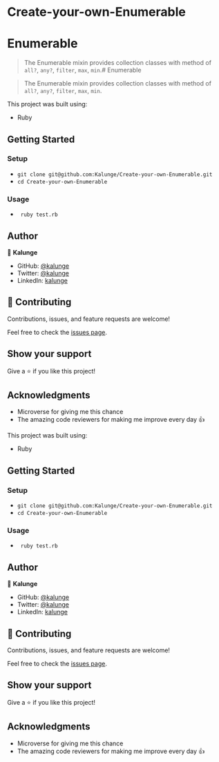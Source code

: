 # Create-your-own-Enumerable
# Enumerable

> The Enumerable mixin provides collection classes with method of `all?`, `any?`, `filter`, `max`, `min`.# Enumerable

> The Enumerable mixin provides collection classes with method of `all?`, `any?`, `filter`, `max`, `min`.

This project was built using:
- Ruby

## Getting Started
### Setup
- ```git clone git@github.com:Kalunge/Create-your-own-Enumerable.git```
- ```cd Create-your-own-Enumerable```

### Usage
- ``` ruby test.rb```

## Author

👤 **Kalunge**

- GitHub: [@kalunge](https://github.com/kalunge)
- Twitter: [@kalunge](https://twitter.com/titus_muthomi)
- LinkedIn: [kalunge](https://linkedin.com/in/titus_muthomi)


## 🤝 Contributing

Contributions, issues, and feature requests are welcome!

Feel free to check the [issues page](https://github.com/Kalunge/Create-your-own-Enumerable/issues).

## Show your support

Give a ⭐️ if you like this project!

## Acknowledgments

- Microverse for giving me this chance
- The amazing code reviewers for making me improve every day :thumbsup:

This project was built using:
- Ruby

## Getting Started
### Setup
- ```git clone git@github.com:Kalunge/Create-your-own-Enumerable.git```
- ```cd Create-your-own-Enumerable```

### Usage
- ``` ruby test.rb```

## Author

👤 **Kalunge**

- GitHub: [@kalunge](https://github.com/kalunge)
- Twitter: [@kalunge](https://twitter.com/titus_muthomi)
- LinkedIn: [kalunge](https://linkedin.com/in/titus_muthomi)


## 🤝 Contributing

Contributions, issues, and feature requests are welcome!

Feel free to check the [issues page](https://github.com/Kalunge/Create-your-own-Enumerable/issues).

## Show your support

Give a ⭐️ if you like this project!

## Acknowledgments

- Microverse for giving me this chance
- The amazing code reviewers for making me improve every day :thumbsup:
